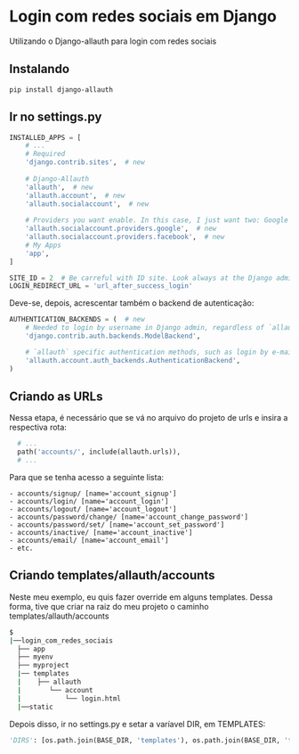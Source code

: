 # Login com redes sociais em Django
Utilizando o Django-allauth para login com redes sociais

## Instalando
 
```pip install django-allauth```


## Ir no settings.py

```python
INSTALLED_APPS = [
    # ...
    # Required
    'django.contrib.sites',  # new
    
    # Django-Allauth
    'allauth',  # new
    'allauth.account',  # new
    'allauth.socialaccount',  # new
    
    # Providers you want enable. In this case, I just want two: Google and Facebook
    'allauth.socialaccount.providers.google',  # new
    'allauth.socialaccount.providers.facebook',  # new
    # My Apps
    'app',
]

SITE_ID = 2  # Be carreful with ID site. Look always at the Django admin 
LOGIN_REDIRECT_URL = 'url_after_success_login'
```

Deve-se, depois, acrescentar também o backend de autenticação:

```python
AUTHENTICATION_BACKENDS = (  # new
    # Needed to login by username in Django admin, regardless of `allauth`
    'django.contrib.auth.backends.ModelBackend',

    # `allauth` specific authentication methods, such as login by e-mail
    'allauth.account.auth_backends.AuthenticationBackend',
)
```

## Criando as URLs
Nessa etapa, é necessário que se vá no arquivo do projeto de urls e insira a respectiva rota:

```python
  # ...
  path('accounts/', include(allauth.urls)),
  # ...
```

Para que se tenha acesso a seguinte lista:

```
- accounts/signup/ [name='account_signup']
- accounts/login/ [name='account_login']
- accounts/logout/ [name='account_logout']
- accounts/password/change/ [name='account_change_password']
- accounts/password/set/ [name='account_set_password']
- accounts/inactive/ [name='account_inactive']
- accounts/email/ [name='account_email']
- etc.

```
## Criando templates/allauth/accounts
Neste meu exemplo, eu quis fazer override em alguns templates. Dessa forma, tive que criar na raiz do meu projeto o caminho templates/allauth/accounts

```bash
$
|──login_com_redes_sociais
  ├── app
  ├── myenv
  ├── myproject
  |── templates
  |    ├── allauth
  |       └── account
  |           └── login.html     
  |──static
```

Depois disso, ir no settings.py e setar a varíavel DIR, em TEMPLATES:
```python
'DIRS': [os.path.join(BASE_DIR, 'templates'), os.path.join(BASE_DIR, 'templates', 'allauth')],
```
